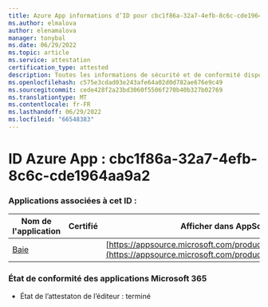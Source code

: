 ```yaml
---
title: Azure App informations d’ID pour cbc1f86a-32a7-4efb-8c6c-cde1964aa9a2
ms.author: elmalova
author: elenamalova
manager: tonybal
ms.date: 06/29/2022
ms.topic: article
ms.service: attestation
certification_type: attested
description: Toutes les informations de sécurité et de conformité disponibles pour cbc1f86a-32a7-4efb-8c6c-cde1964aa9a2.
ms.openlocfilehash: c575e3cdad03e243afe64a02d0d782ae676e9c49
ms.sourcegitcommit: cede428f2a23bd3060f5506f270b40b327b02769
ms.translationtype: MT
ms.contentlocale: fr-FR
ms.lasthandoff: 06/29/2022
ms.locfileid: "66548383"
---
```

# <a name="azure-app-id-cbc1f86a-32a7-4efb-8c6c-cde1964aa9a2"></a>ID Azure App : cbc1f86a-32a7-4efb-8c6c-cde1964aa9a2


### <a name="apps-associated-with-this-id"></a>Applications associées à cet ID :
| **Nom de l'application** | **Certifié** | **Afficher dans AppSource** |
|--------------|---------------|-----------------------|
| [Baie](../forward/WA200004138.md) |  | [https://appsource.microsoft.com/product/office/WA200004138](https://appsource.microsoft.com/product/office/WA200004138) |

### <a name="microsoft-365-app-compliance-status"></a>État de conformité des applications Microsoft 365
- État de l’attestaton de l’éditeur : terminé
